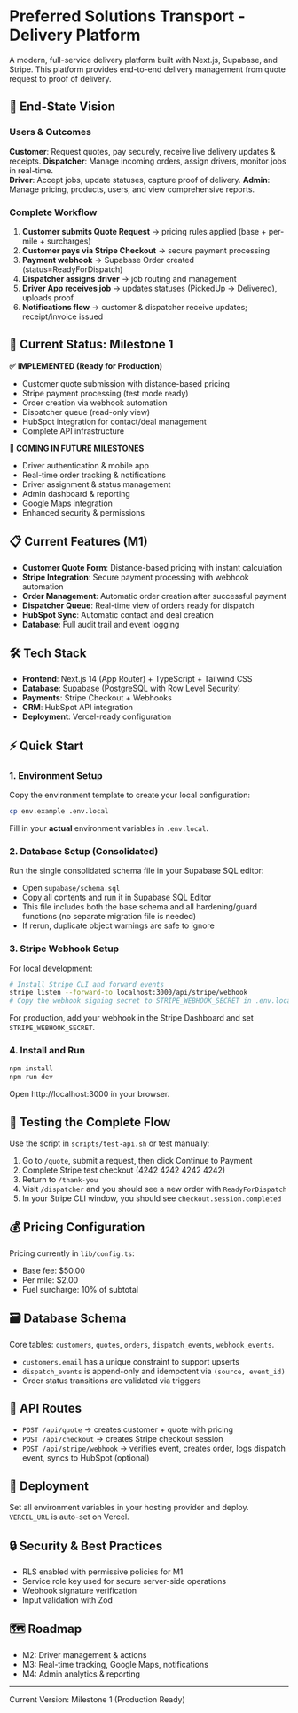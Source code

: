 # Preferred Solutions Transport - Delivery Platform

A modern, full-service delivery platform built with Next.js, Supabase, and Stripe. This platform provides end-to-end delivery management from quote request to proof of delivery.

## 🎯 End-State Vision

### Users & Outcomes

**Customer**: Request quotes, pay securely, receive live delivery updates & receipts.
**Dispatcher**: Manage incoming orders, assign drivers, monitor jobs in real-time.  
**Driver**: Accept jobs, update statuses, capture proof of delivery.
**Admin**: Manage pricing, products, users, and view comprehensive reports.

### Complete Workflow

1. **Customer submits Quote Request** → pricing rules applied (base + per-mile + surcharges)
2. **Customer pays via Stripe Checkout** → secure payment processing
3. **Payment webhook** → Supabase Order created (status=ReadyForDispatch)
4. **Dispatcher assigns driver** → job routing and management
5. **Driver App receives job** → updates statuses (PickedUp → Delivered), uploads proof
6. **Notifications flow** → customer & dispatcher receive updates; receipt/invoice issued

## 🚀 Current Status: Milestone 1

**✅ IMPLEMENTED (Ready for Production)**
- Customer quote submission with distance-based pricing
- Stripe payment processing (test mode ready)
- Order creation via webhook automation
- Dispatcher queue (read-only view)
- HubSpot integration for contact/deal management
- Complete API infrastructure

**🚧 COMING IN FUTURE MILESTONES**
- Driver authentication & mobile app
- Real-time order tracking & notifications
- Driver assignment & status management
- Admin dashboard & reporting
- Google Maps integration
- Enhanced security & permissions

## 📋 Current Features (M1)

- **Customer Quote Form**: Distance-based pricing with instant calculation
- **Stripe Integration**: Secure payment processing with webhook automation
- **Order Management**: Automatic order creation after successful payment
- **Dispatcher Queue**: Real-time view of orders ready for dispatch
- **HubSpot Sync**: Automatic contact and deal creation
- **Database**: Full audit trail and event logging

## 🛠 Tech Stack

- **Frontend**: Next.js 14 (App Router) + TypeScript + Tailwind CSS
- **Database**: Supabase (PostgreSQL with Row Level Security)
- **Payments**: Stripe Checkout + Webhooks
- **CRM**: HubSpot API integration
- **Deployment**: Vercel-ready configuration

## ⚡ Quick Start

### 1. Environment Setup

Copy the environment template to create your local configuration:
```bash
cp env.example .env.local
```

Fill in your **actual** environment variables in `.env.local`.

### 2. Database Setup (Consolidated)

Run the single consolidated schema file in your Supabase SQL editor:

- Open `supabase/schema.sql`
- Copy all contents and run it in Supabase SQL Editor
- This file includes both the base schema and all hardening/guard functions (no separate migration file is needed)
- If rerun, duplicate object warnings are safe to ignore

### 3. Stripe Webhook Setup

For local development:
```bash
# Install Stripe CLI and forward events
stripe listen --forward-to localhost:3000/api/stripe/webhook
# Copy the webhook signing secret to STRIPE_WEBHOOK_SECRET in .env.local
```

For production, add your webhook in the Stripe Dashboard and set `STRIPE_WEBHOOK_SECRET`.

### 4. Install and Run

```bash
npm install
npm run dev
```

Open http://localhost:3000 in your browser.

## 🧪 Testing the Complete Flow

Use the script in `scripts/test-api.sh` or test manually:

1. Go to `/quote`, submit a request, then click Continue to Payment
2. Complete Stripe test checkout (4242 4242 4242 4242)
3. Return to `/thank-you`
4. Visit `/dispatcher` and you should see a new order with `ReadyForDispatch`
5. In your Stripe CLI window, you should see `checkout.session.completed`

## 💰 Pricing Configuration

Pricing currently in `lib/config.ts`:
- Base fee: $50.00
- Per mile: $2.00
- Fuel surcharge: 10% of subtotal

## 🗃 Database Schema

Core tables: `customers`, `quotes`, `orders`, `dispatch_events`, `webhook_events`.

- `customers.email` has a unique constraint to support upserts
- `dispatch_events` is append-only and idempotent via `(source, event_id)`
- Order status transitions are validated via triggers

## 🔌 API Routes

- `POST /api/quote` → creates customer + quote with pricing
- `POST /api/checkout` → creates Stripe checkout session
- `POST /api/stripe/webhook` → verifies event, creates order, logs dispatch event, syncs to HubSpot (optional)

## 🚀 Deployment

Set all environment variables in your hosting provider and deploy. `VERCEL_URL` is auto-set on Vercel.

## 🔒 Security & Best Practices

- RLS enabled with permissive policies for M1
- Service role key used for secure server-side operations
- Webhook signature verification
- Input validation with Zod

## 🗺 Roadmap

- M2: Driver management & actions
- M3: Real-time tracking, Google Maps, notifications
- M4: Admin analytics & reporting

---

Current Version: Milestone 1 (Production Ready)